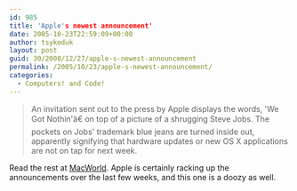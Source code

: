 ```yaml
---
id: 985
title: 'Apple's newest announcement'
date: 2005-10-23T22:59:09+00:00
author: tsykoduk
layout: post
guid: 30/2008/12/27/apple-s-newest-announcement
permalink: /2005/10/23/apple-s-newest-announcement/
categories:
  - Computers! and Code!
---
```

<blockquote>An invitation sent out to the press by Apple displays the words, 'We Got Nothin'â€ on top of a picture of a shrugging Steve Jobs. The pockets on Jobs' trademark blue jeans are turned inside out, apparently signifying that hardware updates or new <span class="caps">OS X</span> applications are not on tap for next week.</blockquote>

Read the rest at <a href="http://www.macworld.com/weblogs/editors/2005/10/noevent/index.php?lsrc=rsswidget">MacWorld</a>. Apple is certainly racking up the announcements over the last few weeks, and this one is a doozy as well.